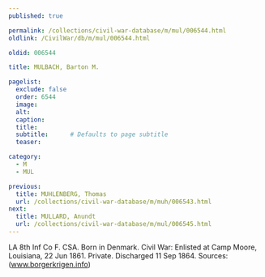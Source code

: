 ```yaml
---
published: true

permalink: /collections/civil-war-database/m/mul/006544.html
oldlink: /CivilWar/db/m/mul/006544.html

oldid: 006544

title: MULBACH, Barton M.

pagelist:
  exclude: false
  order: 6544
  image: 
  alt:
  caption:
  title:
  subtitle:      # Defaults to page subtitle
  teaser:

category: 
  - M 
  - MUL

previous:
  title: MUHLENBERG, Thomas
  url: /collections/civil-war-database/m/muh/006543.html  
next:
  title: MULLARD, Anundt
  url: /collections/civil-war-database/m/mul/006545.html   
---
```

LA 8th Inf Co F. CSA. Born in Denmark. Civil War: Enlisted at Camp Moore, Louisiana, 22 Jun 1861. Private. Discharged 11 Sep 1864. Sources: (www.borgerkrigen.info)